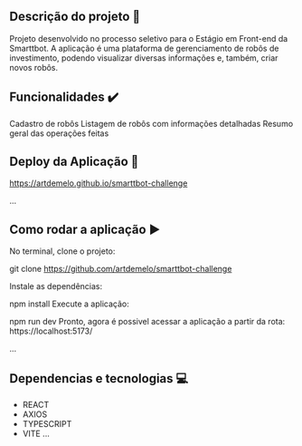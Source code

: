 ## Descrição do projeto 📃
Projeto desenvolvido no processo seletivo para o Estágio em Front-end da Smarttbot. A aplicação é uma plataforma de gerenciamento de robôs de investimento,
podendo visualizar diversas informações e, também, criar novos robôs.

## Funcionalidades ✔️
 Cadastro de robôs
 Listagem de robôs com informações detalhadas
 Resumo geral das operações feitas


## Deploy da Aplicação 💨
https://artdemelo.github.io/smarttbot-challenge

...

## Como rodar a aplicação ▶️
No terminal, clone o projeto:

git clone https://github.com/artdemelo/smarttbot-challenge

Instale as dependências:

npm install
Execute a aplicação:

npm run dev
Pronto, agora é possivel acessar a aplicação a partir da rota: https://localhost:5173/

...


## Dependencias e tecnologias 💻
- REACT
- AXIOS
- TYPESCRIPT
- VITE
...